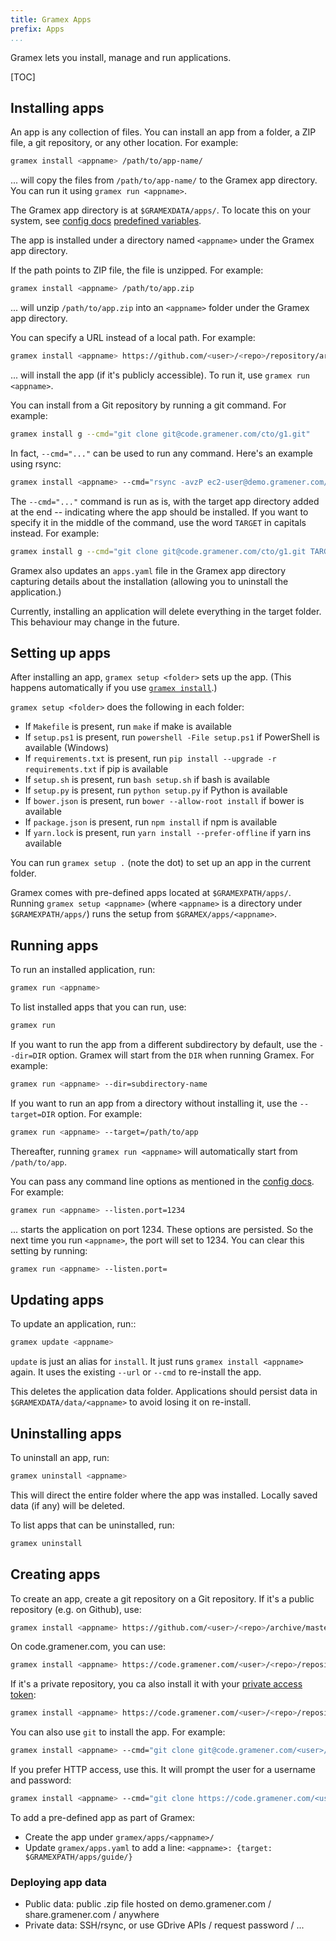 ```yaml
---
title: Gramex Apps
prefix: Apps
...
```


Gramex lets you install, manage and run applications.

[TOC]

## Installing apps

An app is any collection of files. You can install an app from a folder, a ZIP file, a git repository, or any other location. For example:

```bash
gramex install <appname> /path/to/app-name/
```

... will copy the files from `/path/to/app-name/` to the Gramex app directory. You can run it using `gramex run <appname>`.

The Gramex app directory is at `$GRAMEXDATA/apps/`. To locate this on your system, see [config docs](../config/) [predefined variables](../config#predefined-variables).

The app is installed under a directory named `<appname>` under the Gramex app directory.

If the path points to ZIP file, the file is unzipped. For example:

```bash
gramex install <appname> /path/to/app.zip
```

... will unzip `/path/to/app.zip` into an `<appname>` folder under the Gramex app directory.

You can specify a URL instead of a local path. For example:

```bash
gramex install <appname> https://github.com/<user>/<repo>/repository/archive.zip
```

... will install the app (if it's publicly accessible). To run it, use `gramex run <appname>`.

You can install from a Git repository by running a git command. For example:

```bash
gramex install g --cmd="git clone git@code.gramener.com/cto/g1.git"
```

In fact, `--cmd="..."` can be used to run any command. Here's an example using rsync:

```bash
gramex install <appname> --cmd="rsync -avzP ec2-user@demo.gramener.com/dir/"
```

The `--cmd="..."` command is run as is, with the target app directory added at the end -- indicating where the app should be installed. If you want to specify it in the middle of the command, use the word `TARGET` in capitals instead. For example:

```bash
gramex install g --cmd="git clone git@code.gramener.com/cto/g1.git TARGET"
```

Gramex also updates an `apps.yaml` file in the Gramex app directory capturing details about the installation (allowing you to uninstall the application.)

Currently, installing an application will delete everything in the target folder. This behaviour may change in the future.

## Setting up apps

After installing an app, `gramex setup <folder>` sets up the app. (This happens automatically if you use [`gramex install`](#installing-apps).)

`gramex setup <folder>` does the following in each folder:

- If `Makefile` is present, run `make` if make is available
- If `setup.ps1` is present, run `powershell -File setup.ps1` if PowerShell is available (Windows)
- If `requirements.txt` is present, run `pip install --upgrade -r requirements.txt` if pip is available
- If `setup.sh` is present, run `bash setup.sh` if bash is available
- If `setup.py` is present, run `python setup.py` if Python is available
- If `bower.json` is present, run `bower --allow-root install` if bower is available
- If `package.json` is present, run `npm install` if npm is available
- If `yarn.lock` is present, run `yarn install --prefer-offline` if yarn ins available

You can run `gramex setup .` (note the dot) to set up an app in the current folder.

Gramex comes with pre-defined apps located at `$GRAMEXPATH/apps/`. Running
`gramex setup <appname>` (where `<appname>` is a directory under
`$GRAMEXPATH/apps/`) runs the setup from `$GRAMEX/apps/<appname>`.

## Running apps

To run an installed application, run:

```bash
gramex run <appname>
```

To list installed apps that you can run, use:

```bash
gramex run
```

If you want to run the app from a different subdirectory by default, use the `--dir=DIR` option. Gramex will start from the `DIR` when running Gramex. For example:

```bash
gramex run <appname> --dir=subdirectory-name
```

If you want to run an app from a directory without installing it, use the `--target=DIR` option. For example:

```bash
gramex run <appname> --target=/path/to/app
```

Thereafter, running `gramex run <appname>` will automatically start from `/path/to/app`.

You can pass any command line options as mentioned in the [config docs](../config/#command-line). For example:

```bash
gramex run <appname> --listen.port=1234
```

... starts the application on port 1234. These options are persisted. So the next time you run `<appname>`, the port will set to 1234. You can clear this setting by running:

```bash
gramex run <appname> --listen.port=
```

## Updating apps

To update an application, run::

```bash
gramex update <appname>
```

`update` is just an alias for `install`. It just runs `gramex install <appname>`
again. It uses the existing `--url` or `--cmd` to re-install the app.

This deletes the application data folder. Applications should persist data in
`$GRAMEXDATA/data/<appname>` to avoid losing it on re-install.

## Uninstalling apps

To uninstall an app, run:

```bash
gramex uninstall <appname>
```

This will direct the entire folder where the app was installed. Locally saved data (if any) will be deleted.

To list apps that can be uninstalled, run:

```bash
gramex uninstall
```

## Creating apps

To create an app, create a git repository on a Git repository. If it's a public repository (e.g. on Github), use:

```bash
gramex install <appname> https://github.com/<user>/<repo>/archive/master.zip
```

On code.gramener.com, you can use:

```bash
gramex install <appname> https://code.gramener.com/<user>/<repo>/repository/archive.zip?ref=master
```

If it's a private repository, you ca also install it with your [private access token](https://code.gramener.com/profile/account):

```bash
gramex install <appname> https://code.gramener.com/<user>/<repo>/repository/archive.zip?ref=master&access_token=<access_token>
```

You can also use `git` to install the app. For example:

```bash
gramex install <appname> --cmd="git clone git@code.gramener.com/<user>/<repo>.git"
```

If you prefer HTTP access, use this. It will prompt the user for a username and password:

```bash
gramex install <appname> --cmd="git clone https://code.gramener.com/<user>/<repo>.git"
```

To add a pre-defined app as part of Gramex:

- Create the app under `gramex/apps/<appname>/`
- Update `gramex/apps.yaml` to add a line: `<appname>: {target: $GRAMEXPATH/apps/guide/}`

### Deploying app data

- Public data: public .zip file hosted on demo.gramener.com / share.gramener.com / anywhere
- Private data: SSH/rsync, or use GDrive APIs / request password / ...
